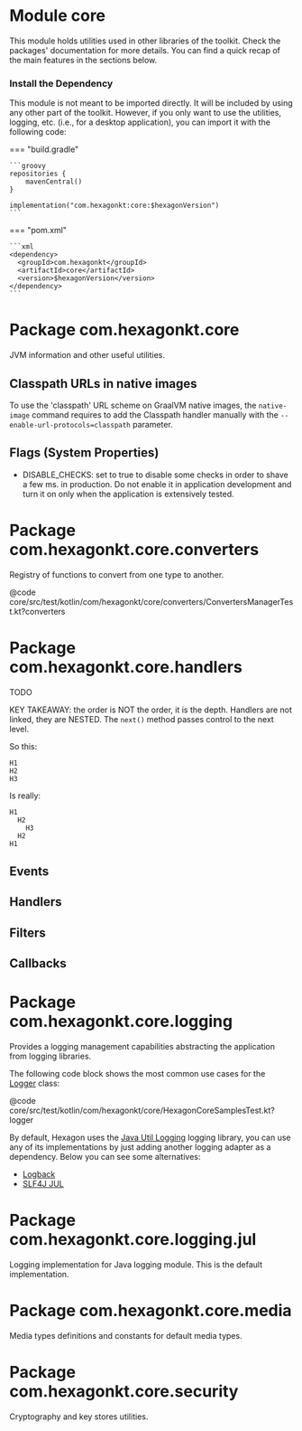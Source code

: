 
# Module core
This module holds utilities used in other libraries of the toolkit. Check the packages'
documentation for more details. You can find a quick recap of the main features in the sections
below.

### Install the Dependency
This module is not meant to be imported directly. It will be included by using any other part of the
toolkit. However, if you only want to use the utilities, logging, etc. (i.e., for a desktop
application), you can import it with the following code:

=== "build.gradle"

    ```groovy
    repositories {
        mavenCentral()
    }

    implementation("com.hexagonkt:core:$hexagonVersion")
    ```

=== "pom.xml"

    ```xml
    <dependency>
      <groupId>com.hexagonkt</groupId>
      <artifactId>core</artifactId>
      <version>$hexagonVersion</version>
    </dependency>
    ```

# Package com.hexagonkt.core
JVM information and other useful utilities.

## Classpath URLs in native images
To use the 'classpath' URL scheme on GraalVM native images, the `native-image` command requires to
add the Classpath handler manually with the `--enable-url-protocols=classpath` parameter.

## Flags (System Properties)
* DISABLE_CHECKS: set to true to disable some checks in order to shave a few ms. in production.
  Do not enable it in application development and turn it on only when the application is
  extensively tested.

# Package com.hexagonkt.core.converters
Registry of functions to convert from one type to another.

@code core/src/test/kotlin/com/hexagonkt/core/converters/ConvertersManagerTest.kt?converters

# Package com.hexagonkt.core.handlers
TODO

KEY TAKEAWAY: the order is NOT the order, it is the depth. Handlers are not linked, they are NESTED.
The `next()` method passes control to the next level.

So this:

```
H1
H2
H3
```

Is really:

```
H1
  H2
    H3
  H2
H1
```

## Events
## Handlers
## Filters
## Callbacks

# Package com.hexagonkt.core.logging
Provides a logging management capabilities abstracting the application from logging libraries.

The following code block shows the most common use cases for the [Logger] class:

@code core/src/test/kotlin/com/hexagonkt/core/HexagonCoreSamplesTest.kt?logger

By default, Hexagon uses the [Java Util Logging] logging library, you can use any of its
implementations by just adding another logging adapter as a dependency. Below you can see some
alternatives:

* [Logback](/logging_logback)
* [SLF4J JUL](/logging_slf4j_jul)

[Logger]: /api/core/com.hexagonkt.core.logging/-logger
[Java Util Logging]:
https://docs.oracle.com/javase/8/docs/api/java/util/logging/package-summary.html

# Package com.hexagonkt.core.logging.jul
Logging implementation for Java logging module. This is the default implementation.

# Package com.hexagonkt.core.media
Media types definitions and constants for default media types.

# Package com.hexagonkt.core.security
Cryptography and key stores utilities.
